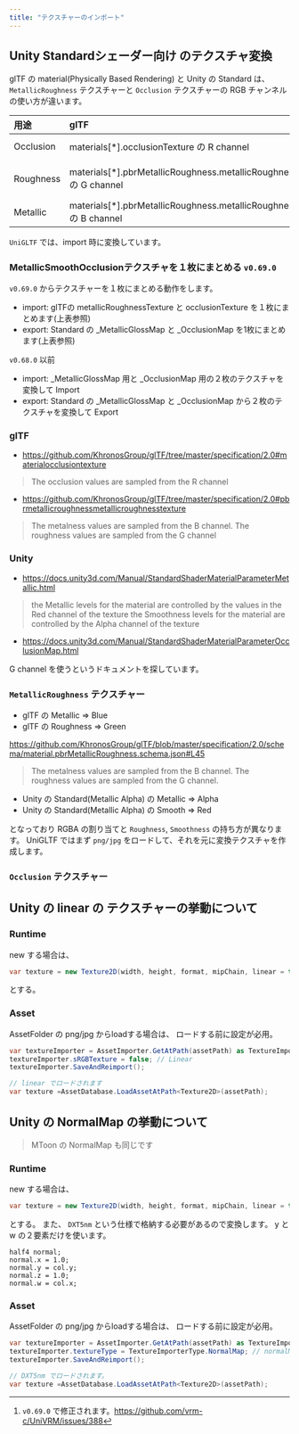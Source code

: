 ```yaml
---
title: "テクスチャーのインポート"
---
```


## Unity Standardシェーダー向け のテクスチャ変換

glTF の material(Physically Based Rendering) と Unity の Standard は、 
`MetallicRoughness` テクスチャーと `Occlusion` テクスチャーの RGB チャンネルの使い方が違います。

| 用途      | glTF                                                                    | Unity                                                                    |
|:----------|:------------------------------------------------------------------------|:-------------------------------------------------------------------------|
| Occlusion | materials[*].occlusionTexture の R channel                              | Standard._MetallicGlossMap.G channel                                     |
| Roughness | materials[*].pbrMetallicRoughness.metallicRoughnessTexture の G channel | Standard._MetallicGlossMap.A channel (smoothness = 1 - roughness) [^bug] |
| Metallic  | materials[*].pbrMetallicRoughness.metallicRoughnessTexture の B channel | Standard._OcclusionMap.R channel                                         |

`UniGLTF` では、import 時に変換しています。

[^bug]: `v0.69.0` で修正されます。https://github.com/vrm-c/UniVRM/issues/388

### MetallicSmoothOcclusionテクスチャを１枚にまとめる `v0.69.0` 

`v0.69.0` からテクスチャーを１枚にまとめる動作をします。

* import: glTFの metallicRoughnessTexture と occlusionTexture を１枚にまとめます(上表参照)
* export: Standard の _MetallicGlossMap と _OcclusionMap を1枚にまとめます(上表参照)

`v0.68.0` 以前

* import: _MetallicGlossMap 用と _OcclusionMap 用の２枚のテクスチャを変換して Import
* export: Standard の _MetallicGlossMap と _OcclusionMap から２枚のテクスチャを変換して Export

### glTF

* https://github.com/KhronosGroup/glTF/tree/master/specification/2.0#materialocclusiontexture

> The occlusion values are sampled from the R channel

* https://github.com/KhronosGroup/glTF/tree/master/specification/2.0#pbrmetallicroughnessmetallicroughnesstexture

> The metalness values are sampled from the B channel. The roughness values are sampled from the G channel

### Unity

* https://docs.unity3d.com/Manual/StandardShaderMaterialParameterMetallic.html

> the Metallic levels for the material are controlled by the values in the Red channel of the texture
> the Smoothness levels for the material are controlled by the Alpha channel of the texture

* https://docs.unity3d.com/Manual/StandardShaderMaterialParameterOcclusionMap.html

G channel を使うというドキュメントを探しています。

### `MetallicRoughness` テクスチャー

* glTF の Metallic => Blue
* glTF の Roughness => Green

https://github.com/KhronosGroup/glTF/blob/master/specification/2.0/schema/material.pbrMetallicRoughness.schema.json#L45

> The metalness values are sampled from the B channel. The roughness values are sampled from the G channel.

* Unity の Standard(Metallic Alpha) の Metallic => Alpha
* Unity の Standard(Metallic Alpha) の Smooth => Red

となっており RGBA の割り当てと `Roughness`, `Smoothness` の持ち方が異なります。
UniGLTF ではまず `png/jpg` をロードして、それを元に変換テクスチャを作成します。

### `Occlusion` テクスチャー


## Unity の linear の テクスチャーの挙動について

### Runtime

new する場合は、 

```cs
var texture = new Texture2D(width, height, format, mipChain, linear = true);
```

とする。

### Asset

AssetFolder の png/jpg からloadする場合は、
ロードする前に設定が必用。

```cs
var textureImporter = AssetImporter.GetAtPath(assetPath) as TextureImporter;
textureImporter.sRGBTexture = false; // Linear
textureImporter.SaveAndReimport();

// linear でロードされます
var texture =AssetDatabase.LoadAssetAtPath<Texture2D>(assetPath);
```

## Unity の NormalMap の挙動について

> MToon の NormalMap も同じです

### Runtime

new する場合は、 

```cs
var texture = new Texture2D(width, height, format, mipChain, linear = true);
```

とする。
また、 `DXT5nm` という仕様で格納する必要があるので変換します。
y と w の２要素だけを使います。

```hlsl
half4 normal;
normal.x = 1.0;
normal.y = col.y;
normal.z = 1.0;
normal.w = col.x;
```

### Asset

AssetFolder の png/jpg からloadする場合は、
ロードする前に設定が必用。

```cs
var textureImporter = AssetImporter.GetAtPath(assetPath) as TextureImporter;
textureImporter.textureType = TextureImporterType.NormalMap; // normalMap
textureImporter.SaveAndReimport();

// DXT5nm でロードされます。
var texture =AssetDatabase.LoadAssetAtPath<Texture2D>(assetPath);
```
